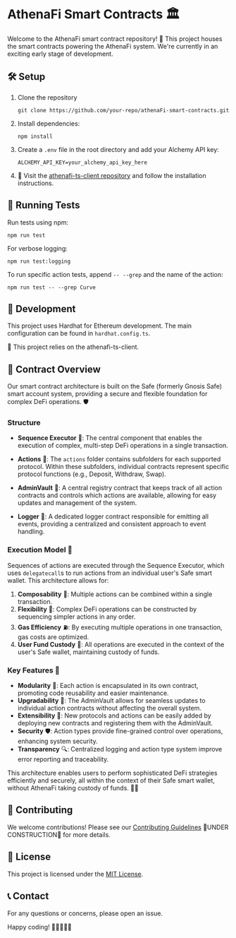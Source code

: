 # AthenaFi Smart Contracts 🏛️

Welcome to the AthenaFi smart contract repository! 🚀 This project houses the smart contracts powering the AthenaFi system. We're currently in an exciting early stage of development.

## 🛠️ Setup

1. Clone the repository

   ```
   git clone https://github.com/your-repo/athenaFi-smart-contracts.git
   ```

2. Install dependencies:

   ```
   npm install
   ```

3. Create a `.env` file in the root directory and add your Alchemy API key:

   ```
   ALCHEMY_API_KEY=your_alchemy_api_key_here
   ```

4. 🔗 Visit the [athenafi-ts-client repository](https://github.com/amorphicxyz/athenafi-ts-client.git) and follow the installation instructions.

## 🧪 Running Tests

Run tests using npm:

```
npm run test
```

For verbose logging:

```
npm run test:logging
```

To run specific action tests, append `-- --grep` and the name of the action:

```
npm run test -- --grep Curve
```

## 🚀 Development

This project uses Hardhat for Ethereum development. The main configuration can be found in `hardhat.config.ts`.

🔗 This project relies on the athenafi-ts-client.

## 📜 Contract Overview

Our smart contract architecture is built on the Safe (formerly Gnosis Safe) smart account system, providing a secure and flexible foundation for complex DeFi operations. 🛡️

### Structure

- **Sequence Executor** 🔄: The central component that enables the execution of complex, multi-step DeFi operations in a single transaction.

- **Actions** 📁: The `actions` folder contains subfolders for each supported protocol. Within these subfolders, individual contracts represent specific protocol functions (e.g., Deposit, Withdraw, Swap).

- **AdminVault** 🔐: A central registry contract that keeps track of all action contracts and controls which actions are available, allowing for easy updates and management of the system.

- **Logger** 📝: A dedicated logger contract responsible for emitting all events, providing a centralized and consistent approach to event handling.

### Execution Model 🔄

Sequences of actions are executed through the Sequence Executor, which uses `delegatecall`s to run actions from an individual user's Safe smart wallet. This architecture allows for:

1. **Composability** 🧩: Multiple actions can be combined within a single transaction.
2. **Flexibility** 🤸: Complex DeFi operations can be constructed by sequencing simpler actions in any order.
3. **Gas Efficiency** ⛽: By executing multiple operations in one transaction, gas costs are optimized.
4. **User Fund Custody** 💼: All operations are executed in the context of the user's Safe wallet, maintaining custody of funds.

### Key Features 🌟

- **Modularity** 🧱: Each action is encapsulated in its own contract, promoting code reusability and easier maintenance.
- **Upgradability** 🔄: The AdminVault allows for seamless updates to individual action contracts without affecting the overall system.
- **Extensibility** 🔌: New protocols and actions can be easily added by deploying new contracts and registering them with the AdminVault.
- **Security** 🛡️: Action types provide fine-grained control over operations, enhancing system security.
- **Transparency** 🔍: Centralized logging and action type system improve error reporting and traceability.

This architecture enables users to perform sophisticated DeFi strategies efficiently and securely, all within the context of their Safe smart wallet, without AthenaFi taking custody of funds. 🚀💼

## 🤝 Contributing

We welcome contributions! Please see our [Contributing Guidelines](CONTRIBUTING.md) 🚧UNDER CONSTRUCTION🚧 for more details.

## 📄 License

This project is licensed under the [MIT License](LICENSE).

## 📞 Contact

For any questions or concerns, please open an issue.

Happy coding! 🎉👩‍💻👨‍💻
